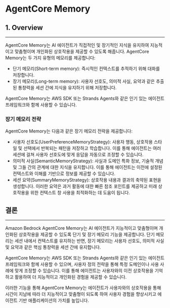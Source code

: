 # AgentCore Memory

## 1. Overview

***

AgentCore Memory는 AI 에이전트가 직접적인 및 장기적인 지식을 유지하여 지능적이고 맞춤형이며 개인화된 상호작용을 제공할 수 있도록 해줍니다. AgentCore Memory는 두 가지 유형의 메모리를 제공합니다:

* 단기 메모리(Short-term memory): 즉시적인 컨텍스트를 추적하기 위해 대화를 저장합니다.
* 장기 메모리(Long-term memory): 사용자 선호도, 의미적 사실, 요약과 같은 추출된 통창력을 세션 간에 지식을 유지하기 위해 저장합니다.

AgentCore Memory는 AWS SDK 또는 Strands Agents와 같은 인기 있는 에이전트 프레임워크와 함께 사용할 수 있습니다.

### 장기 메모리 전략

AgentCore Memory는 다음과 같은 장기 메모리 전략을 제공합니다:

* 사용자 선호도(UserPreferenceMemoryStrategy): 사용자 행동, 상호작용 스타일 및 선택에서 반복되는 패턴을 저장하고 학습합니다. 이를 통해 에이전트는 여러 세션에 걸쳐 사용자 선호도에 맞게 응답을 자동으로 조정할 수 있습니다.
* 의미적 사실(SemanticMemoryStrategy): 사실과 도메인 특화 정보, 기술적 개념 및 그들 간의 관계에 대한 지식을 유지합니다. 이를 통해 에이전트는 이전에 설정된 컨텍스트와 이해를 기반으로 정보를 제공할 수 있습니다.
* 세션 요약(SummaryMemoryStrategy): 상호작용 내용과 결과의 축약된 표현을 생성합니다. 이러한 요약은 과거 활동에 대한 빠른 참조 포인트를 제공하고 미래 상호작용을 위한 컨텍스트 창 사용을 최적화하는 데 도움이 됩니다.

## 결론

***

Amazon Bedrock AgentCore Memory는 AI 에이전트가 지능적이고 맞춤형이며 개인화된 상호작용을 제공할 수 있도록 단기 및 장기 메모리 기능을 제공합니다. 단기 메모리는 세션 내에서 컨텍스트를 유지하는 반면, 장기 메모리는 사용자 선호도, 의미적 사실 및 요약과 같은 핵심 통창력을 세션 간에 유지합니다.

AgentCore Memory는 AWS SDK 또는 Strands Agents와 같은 인기 있는 에이전트 프레임워크와 함께 사용할 수 있으며, 사용자 정의 전략을 통해 특정 도메인이나 사용 사례에 맞게 조정할 수 있습니다. 이를 통해 에이전트는 사용자와의 이전 상호작용을 기억하고 활용하여 더 지능적이고 개인화된 경험을 제공할 수 있습니다.

이러한 기능을 통해 AgentCore Memory는 에이전트가 사용자와의 상호작용을 통해 시간이 지남에 따라 더 지능적이고 맞춤형이 되도록 하여 사용자 경험을 향상시키고 에이전트 기반 애플리케이션의 가치를 높입니다.
